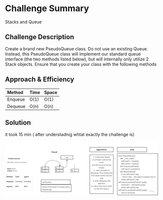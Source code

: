 # Challenge Summary

Stacks and Queue

## Challenge Description

Create a brand new PseudoQueue class. Do not use an existing Queue. Instead, this PseudoQueue class will implement our standard queue interface (the two methods listed below), but will internally only utilize 2 Stack objects. Ensure that you create your class with the following methods

## Approach & Efficiency

| Method | Time | Space |
| :----------- | :----------- | :----------- |
| Enqueue | O(1) | O(1) |
| Dequeue | O(n) | O(n) |

## Solution

 it took 15 min ( after understadnig whtat exactly the challenge is)

![img](assets/Queue_with_stacks.jpg)
